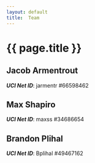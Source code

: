 ```yaml
---
layout: default
title:  Team
---
```


# {{ page.title }}


## Jacob Armentrout
***UCI Net ID***: jarmentr #66598462

## Max Shapiro
***UCI Net ID***: maxss #34686654

## Brandon Plihal
***UCI Net ID***: Bplihal #49467162
